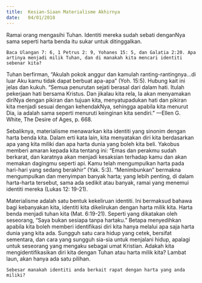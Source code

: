 ```yaml
---
title:  Kesian-Siaan Materialisme Akhirnya
date:   04/01/2018
---
```


Ramai orang mengasihi Tuhan.  Identiti mereka sudah sebati denganNya sama seperti harta benda itu sukar untuk ditinggalkan.

`Baca Ulangan 7: 6, 1 Petrus 2: 9, Yohanes 15: 5, dan Galatia 2:20. Apa artinya menjadi milik Tuhan, dan di manakah kita mencari identiti sebenar kita?` 

Tuhan berfirman, “Akulah pokok anggur dan kamulah ranting-rantingnya…di luar Aku kamu tidak dapat berbuat apa-apa” (Yoh. 15:5).  Hubung kait ini jelas dan kukuh.  “Semua penurutan sejati berasal dari dalam hati.  Itulah pekerjaan hati bersama Kristus.  Dan jikalau kita rela, Ia akan menyamakan diriNya dengan pikiran dan tujuan kita, menyatupadukan hati dan pikiran kita menjadi sesuai dengan kehendakNya, sehingga apabila kita menurut Dia, ia adalah sama seperti menuruti keinginan kita sendiri.”  —Ellen G. White, The Desire of Ages, p. 668. 

Sebaliknya, materialisme menawarkan kita identiti yang sinonim dengan harta benda kita. Dalam erti kata lain, kita menyatakan diri kita berdasarkan apa yang kita miliki dan apa harta dunia yang boleh kita beli.  Yakobus memberi amaran kepada kita tentang ini: “Emas dan perakmu sudah berkarat, dan karatnya akan menjadi kesaksian terhadap kamu dan akan memakan dagingmu seperti api. Kamu telah mengumpulkan harta pada hari-hari yang sedang berakhir” (Yak. 5:3).  “Menimbunkan” bermakna mengumpulkan dan menyimpan banyak harta; yang lebih penting, di dalam harta-harta tersebut, sama ada sedikit atau banyak, ramai yang menemui identiti mereka (Lukas 12: 19-21).

Materialisme adalah satu bentuk kekeliruan identiti.  Ini bermaksud bahawa bagi kebanyakan kita, identiti kita dikelirukan dengan harta milik kita.  Harta benda menjadi tuhan kita (Mat. 6:19-21).  Seperti yang dikatakan oleh seseorang, “Saya bukan sesiapa tanpa hartaku.”  Betapa menyedihkan apabila kita boleh memberi identifikasi diri kita hanya melalui apa saja harta dunia yang kita ada.  Sungguh satu cara hidup yang cetek, bersifat sementara, dan cara yang sungguh sia-sia untuk menjalani hidup, apalagi untuk seseorang yang mengaku sebagai umat Kristian.   Adakah kita mengidentifikasikan diri kita dengan Tuhan atau harta milik kita?  Lambat laun, akan hanya ada satu pilihan. 

`Sebesar manakah identiti anda berkait rapat dengan harta yang anda miliki?`